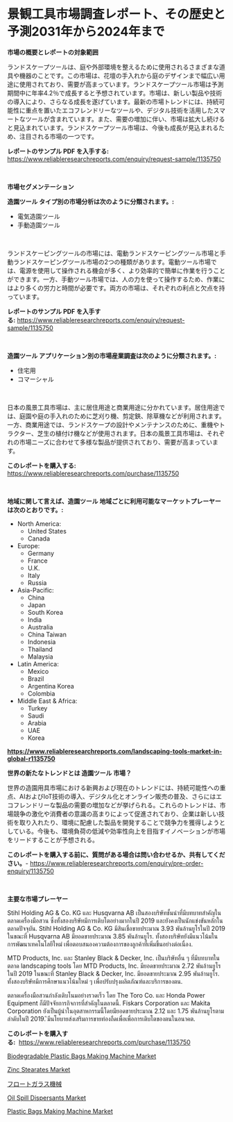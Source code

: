 <p><h1>景観工具市場調査レポート、その歴史と予測2031年から2024年まで</h1></p><p><strong>市場の概要とレポートの対象範囲</strong></p>
<p><p>ランドスケープツールは、庭や外部環境を整えるために使用されるさまざまな道具や機器のことです。この市場は、花壇の手入れから庭のデザインまで幅広い用途に使用されており、需要が高まっています。ランドスケープツール市場は予測期間中に年率4.2％で成長すると予想されています。市場は、新しい製品や技術の導入により、さらなる成長を遂げています。最新の市場トレンドには、持続可能性に重点を置いたエコフレンドリーなツールや、デジタル技術を活用したスマートなツールが含まれています。また、需要の増加に伴い、市場は拡大し続けると見込まれています。ランドスケープツール市場は、今後も成長が見込まれるため、注目される市場の一つです。</p></p>
<p><strong>レポートのサンプル PDF を入手する:</strong> <a href="https://www.reliableresearchreports.com/enquiry/request-sample/1135750">https://www.reliableresearchreports.com/enquiry/request-sample/1135750</a></p>
<p>&nbsp;</p>
<p><strong>市場セグメンテーション</strong></p>
<p><strong>造園ツール タイプ別の市場分析は次のように分類されます。:</strong></p>
<p><ul><li>電気造園ツール</li><li>手動造園ツール</li></ul></p>
<p>&nbsp;</p>
<p><p>ランドスケーピングツールの市場には、電動ランドスケーピングツール市場と手動ランドスケーピングツール市場の2つの種類があります。電動ツール市場では、電源を使用して操作される機会が多く、より効率的で簡単に作業を行うことができます。一方、手動ツール市場では、人の力を使って操作するため、作業にはより多くの労力と時間が必要です。両方の市場は、それぞれの利点と欠点を持っています。</p></p>
<p><strong>レポートのサンプル PDF を入手する:</strong>&nbsp;<a href="https://www.reliableresearchreports.com/enquiry/request-sample/1135750">https://www.reliableresearchreports.com/enquiry/request-sample/1135750</a></p>
<p>&nbsp;</p>
<p><strong> 造園ツール アプリケーション別の市場産業調査は次のように分類されます。:</strong></p>
<p><ul><li>住宅用</li><li>コマーシャル</li></ul></p>
<p>&nbsp;</p>
<p><p>日本の風景工具市場は、主に居住用途と商業用途に分かれています。居住用途では、庭園や庭の手入れのために芝刈り機、剪定鋏、除草機などが利用されます。一方、商業用途では、ランドスケープの設計やメンテナンスのために、重機やトラクター、芝生の植付け機などが使用されます。日本の風景工具市場は、それぞれの市場ニーズに合わせて多様な製品が提供されており、需要が高まっています。</p></p>
<p><strong>このレポートを購入する:</strong>&nbsp; <a href="https://www.reliableresearchreports.com/purchase/1135750">https://www.reliableresearchreports.com/purchase/1135750</a></p>
<p>&nbsp;</p>
<p><strong>地域に関して言えば、造園ツール 地域ごとに利用可能なマーケットプレーヤーは次のとおりです。:</strong></p>
<p><ul>
    <li>
        North America:
        <ul>
            <li>United States</li>
            <li>Canada</li>
        </ul>
    </li>
    <li>
        Europe:
        <ul>
            <li>Germany</li>
            <li>France</li>
            <li>U.K.</li>
            <li>Italy</li>
            <li>Russia</li>
        </ul>
    </li>
    <li>
        Asia-Pacific:
        <ul>
            <li>China</li>
            <li>Japan</li>
            <li>South Korea</li>
            <li>India</li>
            <li>Australia</li>
            <li>China Taiwan</li>
            <li>Indonesia</li>
            <li>Thailand</li>
            <li>Malaysia</li>
        </ul>
    </li>
    <li>
        Latin America:
        <ul>
            <li>Mexico</li>
            <li>Brazil</li>
            <li>Argentina Korea</li>
            <li>Colombia</li>
        </ul>
    </li>
    <li>
        Middle East & Africa:
        <ul>
            <li>Turkey</li>
            <li>Saudi</li>
            <li>Arabia</li>
            <li>UAE</li>
            <li>Korea</li>
        </ul>
    </li>
    </ul></p>
<p><strong><a href="https://www.reliableresearchreports.com/landscaping-tools-market-in-global-r1135750">https://www.reliableresearchreports.com/landscaping-tools-market-in-global-r1135750</a></strong>&nbsp;</p>
<p><strong>世界の新たなトレンドとは 造園ツール 市場？</strong></p>
<p><p>世界の造園用具市場における新興および現在のトレンドには、持続可能性への重点、AIおよびIoT技術の導入、デジタル化とオンライン販売の普及、さらにはエコフレンドリーな製品の需要の増加などが挙げられる。これらのトレンドは、市場競争の激化や消費者の意識の高まりによって促進されており、企業は新しい技術を取り入れたり、環境に配慮した製品を開発することで競争力を獲得しようとしている。今後も、環境負荷の低減や効率性向上を目指すイノベーションが市場をリードすることが予想される。</p></p>
<p><strong>このレポートを購入する前に、質問がある場合は問い合わせるか、共有してください。</strong>- <a href="https://www.reliableresearchreports.com/enquiry/pre-order-enquiry/1135750">https://www.reliableresearchreports.com/enquiry/pre-order-enquiry/1135750</a></p>
<p>&nbsp;</p>
<p><strong>主要な市場プレーヤー</strong></p>
<p><p>Stihl Holding AG & Co. KG และ Husqvarna AB เป็นสองบริษัทชั้นนำที่มีบทบาทสำคัญในตลาดเครื่องมือสวน ซึ่งทั้งสองบริษัทมีการเติบโตอย่างมากในปี 2019 และยังคงเป็นนักแข่งขันหลักในตลาดปัจจุบัน. Stihl Holding AG & Co. KG มีสินเชื่อขายประมาณ 3.93 พันล้านยูโรในปี 2019 ในขณะที่ Husqvarna AB มียอดขายประมาณ 3.85 พันล้านยูโร. ทั้งสองบริษัทยังมีแนวโน้มในการพัฒนาเทคโนโลยีใหม่ เพื่อตอบสนองความต้องการของลูกค้าที่เพิ่มขึ้นอย่างต่อเนื่อง.</p><p>MTD Products, Inc. และ Stanley Black & Decker, Inc. เป็นบริษัทอื่น ๆ ที่มีบทบาทในตลาด landscaping tools โดย MTD Products, Inc. มียอดขายประมาณ 2.72 พันล้านยูโรในปี 2019 ในขณะที่ Stanley Black & Decker, Inc. มียอดขายประมาณ 2.95 พันล้านยูโร. ทั้งสองบริษัทมีการศึกษาแนวโน้มใหม่ ๆ เพื่อปรับปรุงผลิตภัณฑ์และบริการของตน.</p><p>ตลาดเครื่องมือสวนกำลังเติบโนมอย่างรวดเร็ว โดย The Toro Co. และ Honda Power Equipment ก็มีปัจจัยการกิจการที่สำคัญในตลาดนี้. Fiskars Corporation และ Makita Corporation ยังเป็นผู้นำในอุตสาหกรรมนี้โดยมียอดขายประมาณ 2.12 และ 1.75 พันล้านยูโรตามลำดับในปี 2019. ิมีนโยบายส่งเสริมการขายท่องถืดเพื่อเพื่อการเติบโตของตนในอนาคต.</p></p>
<p><strong>このレポートを購入する:</strong>&nbsp;&nbsp;<a href="https://www.reliableresearchreports.com/purchase/1135750">https://www.reliableresearchreports.com/purchase/1135750</a></p>
<p><p><a href="https://github.com/lubmix/Market-Research-Report-List-2/blob/main/biodegradable-plastic-bags-making-machine-market.md">Biodegradable Plastic Bags Making Machine Market</a></p><p><a href="https://www.linkedin.com/pulse/zinc-stearates-market-research-report-provides-thorough-industry-lntmc?trackingId=cyWDfTSdKaxL7Yv6VeIPLQ%3D%3D">Zinc Stearates Market</a></p><p><a href="https://github.com/EmoryYundt1935/Market-Research-Report-List-1/blob/main/297774826699.md">フロートガラス機械</a></p><p><a href="https://www.linkedin.com/pulse/decoding-oil-spill-dispersants-market-deep-dive-latest-trends-wll0c?trackingId=r2O3ooEhbZ3ru7Wj10cDHw%3D%3D">Oil Spill Dispersants Market</a></p><p><a href="https://github.com/Hazelklievgspy6vdcsmu106w/Market-Research-Report-List-2/blob/main/plastic-bags-making-machine-market.md">Plastic Bags Making Machine Market</a></p></p>